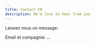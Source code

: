 ```yaml
---
title: Contact FR
description: We'd love to hear from you
---
```


Laissez nous un message:


Email et compagnie ....

